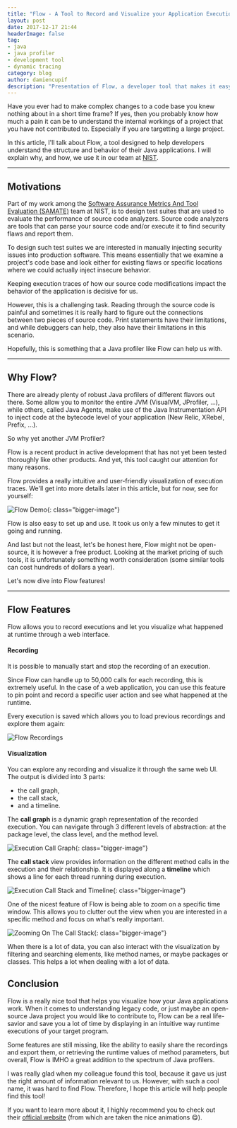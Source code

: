 ```yaml
---
title: "Flow - A Tool to Record and Visualize your Application Executions"
layout: post
date: 2017-12-17 21:44
headerImage: false
tag:
- java
- java profiler
- development tool
- dynamic tracing
category: blog
author: damiencupif
description: "Presentation of Flow, a developer tool that makes it easy to understand and visualize an application architecture."
---
```


Have you ever had to make complex changes to a code base you knew nothing about in a short time frame? If yes, then you probably know how much a pain it can be to understand the internal workings of a project that you have not contributed to. Especially if you are targetting a large project.

In this article, I'll talk about Flow, a tool designed to help developers understand the structure and behavior of their Java applications. I will explain why, and how, we use it in our team at [NIST][1].

---

## Motivations

Part of my work among the [Software Assurance Metrics And Tool Evaluation (SAMATE)][2] team at NIST, is to design test suites that are used to evaluate the performance of source code analyzers. Source code analyzers are tools that can parse your source code and/or execute it to find security flaws and report them. 

To design such test suites we are interested in manually injecting security issues into production software. This means essentially that we examine a project's code base and look either for existing flaws or specific locations where we could actually inject insecure behavior.

<span class="evidence">Keeping execution traces of how our source code modifications impact the behavior of the application is decisive for us.</span>

However, this is a challenging task. Reading through the source code is painful and sometimes it is really hard to figure out the connections between two pieces of source code. Print statements have their limitations, and while debuggers can help, they also have their limitations in this scenario.

Hopefully, this is something that a Java profiler like Flow can help us with.

---

## Why Flow?

There are already plenty of robust Java profilers of different flavors out there. Some allow you to monitor the entire JVM (VisualVM, JProfiler, ...), while others, called Java Agents, make use of the Java Instrumentation API to inject code at the bytecode level of your application (New Relic, XRebel, Prefix, ...).

So why yet another JVM Profiler?

Flow is a recent product in active development that has not yet been tested thoroughly like other products. And yet, this tool caught our attention for many reasons.

<span class="evidence">Flow provides a really intuitive and user-friendly visualization of execution traces.</span> We'll get into more details later in this article, but for now, see for yourself:

![Flow Demo](/assets/images/flow-demo.gif){: class="bigger-image"}

Flow is also easy to set up and use. It took us only a few minutes to get it going and running.

And last but not the least, let's be honest here, Flow might not be open-source, it is however a free product. Looking at the market pricing of such tools, it is unfortunately something worth consideration (some similar tools can cost hundreds of dollars a year).

Let's now dive into Flow features!

---

## Flow Features

Flow allows you to record executions and let you visualize what happened at runtime through a web interface.

#### Recording

It is possible to manually start and stop the recording of an execution.

Since Flow can handle up to 50,000 calls for each recording, this is extremely useful. In the case of a web application, you can use this feature to pin point and record a specific user action and see what happened at the runtime. 

Every execution is saved which allows you to load previous recordings and explore them again:

![Flow Recordings](/assets/images/flow-recordings.png)

#### Visualization

You can explore any recording and visualize it through the same web UI. The output is divided into 3 parts:

- the call graph,
- the call stack,
- and a timeline.  

The **call graph** is a dynamic graph representation of the recorded execution. You can navigate through 3 different levels of abstraction: at the package level, the class level, and the method level.

![Execution Call Graph](/assets/images/flow-call-graph.gif){: class="bigger-image"}

The **call stack** view provides information on the different method calls in the execution and their relationship. It is displayed along a **timeline** which shows a line for each thread running during execution.

![Execution Call Stack and Timeline](/assets/images/flow-call-stack.png){: class="bigger-image"}

One of the nicest feature of Flow is being able to zoom on a specific time window. This allows you to clutter out the view when you are interested in a specific method and focus on what's really important.

![Zooming On The Call Stack](/assets/images/flow-time-window.gif){: class="bigger-image"}

When there is a lot of data, you can also interact with the visualization by filtering and searching elements, like method names, or maybe packages or classes. This helps a lot when dealing with a lot of data.

## Conclusion

Flow is a really nice tool that helps you visualize how your Java applications work. When it comes to understanding legacy code, or just maybe an open-source Java project you would like to contribute to, Flow can be a real life-savior and save you a lot of time by displaying in an intuitive way runtime executions of your target program.

Some features are still missing, like the ability to easily share the recordings and export them, or retrieving the runtime values of method parameters, but overall, Flow is IMHO a great addition to the spectrum of Java profilers.

I was really glad when my colleague found this tool, because it gave us just the right amount of information relevant to us. However, with such a cool name, it was hard to find Flow. Therefore, I hope this article will help people find this tool!

If you want to learn more about it, I highly recommend you to check out their [official website][3] (from which are taken the nice animations :yum:).

[1]: https://www.nist.gov/
[2]: https://samate.nist.gov/Main_Page.html
[3]: http://findtheflow.io/